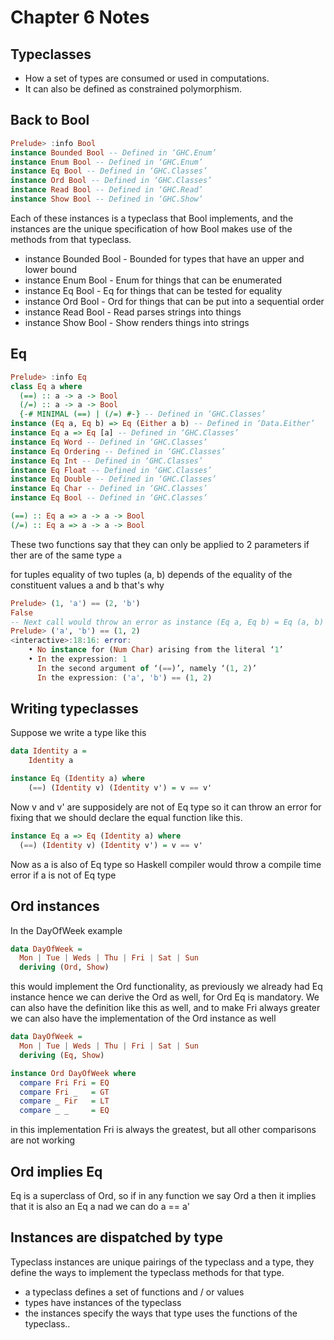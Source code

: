 # Chapter 6 Notes

## Typeclasses
* How a set of types are consumed or used in computations. 
* It can also be defined as constrained polymorphism.

## Back to Bool

```haskell
Prelude> :info Bool
instance Bounded Bool -- Defined in ‘GHC.Enum’
instance Enum Bool -- Defined in ‘GHC.Enum’
instance Eq Bool -- Defined in ‘GHC.Classes’
instance Ord Bool -- Defined in ‘GHC.Classes’
instance Read Bool -- Defined in ‘GHC.Read’
instance Show Bool -- Defined in ‘GHC.Show’
```

Each of these instances is a typeclass that Bool implements, and the instances are the unique specification of how Bool makes use of the methods from that typeclass.

* instance Bounded Bool - Bounded for types that have an upper and lower bound
* instance Enum Bool - Enum for things that can be enumerated
* instance Eq Bool - Eq for things that can be tested for equality
* instance Ord Bool - Ord for things that can be put into a sequential order
* instance Read Bool - Read parses strings into things
* instance Show Bool - Show renders things into strings


## Eq

```haskell
Prelude> :info Eq
class Eq a where
  (==) :: a -> a -> Bool
  (/=) :: a -> a -> Bool
  {-# MINIMAL (==) | (/=) #-} -- Defined in ‘GHC.Classes’
instance (Eq a, Eq b) => Eq (Either a b) -- Defined in ‘Data.Either’
instance Eq a => Eq [a] -- Defined in ‘GHC.Classes’
instance Eq Word -- Defined in ‘GHC.Classes’
instance Eq Ordering -- Defined in ‘GHC.Classes’
instance Eq Int -- Defined in ‘GHC.Classes’
instance Eq Float -- Defined in ‘GHC.Classes’
instance Eq Double -- Defined in ‘GHC.Classes’
instance Eq Char -- Defined in ‘GHC.Classes’
instance Eq Bool -- Defined in ‘GHC.Classes’
```

```haskell
(==) :: Eq a => a -> a -> Bool
(/=) :: Eq a => a -> a -> Bool
```

These two functions say that they can only be applied to 2 parameters if ther are of the same type `a`

for tuples equality of two tuples (a, b) depends of the equality of the constituent values a and b that's why

```haskell
Prelude> (1, 'a') == (2, 'b')
False
-- Next call would throw an error as instance (Eq a, Eq b) = Eq (a, b)
Prelude> ('a', 'b') == (1, 2)
<interactive>:18:16: error:
    • No instance for (Num Char) arising from the literal ‘1’
    • In the expression: 1
      In the second argument of ‘(==)’, namely ‘(1, 2)’
      In the expression: ('a', 'b') == (1, 2)
```

## Writing typeclasses

Suppose we write a type like this
```haskell
data Identity a =
	Identity a

instance Eq (Identity a) where
	(==) (Identity v) (Identity v') = v == v'
```
Now v and v' are supposidely are not of Eq type so it can throw an error for fixing that we should declare the equal function like this. 

```haskell
instance Eq a => Eq (Identity a) where
  (==) (Identity v) (Identity v') = v == v'
```
Now as a is also of Eq type so Haskell compiler would throw a compile time error if a is not of Eq type

## Ord instances

In the DayOfWeek example 
```haskell
data DayOfWeek =
  Mon | Tue | Weds | Thu | Fri | Sat | Sun
  deriving (Ord, Show)
```
this would implement the Ord functionality, as previously we already had Eq instance hence we can derive the Ord as well, for Ord Eq is mandatory.
We can also have the definition like this as well, and to make Fri always greater we can also have the implementation of the Ord instance as well
```haskell
data DayOfWeek =
  Mon | Tue | Weds | Thu | Fri | Sat | Sun
  deriving (Eq, Show)

instance Ord DayOfWeek where
  compare Fri Fri = EQ
  compare Fri _   = GT
  compare _ Fir   = LT
  compare _ _     = EQ
```
in this implementation Fri is always the greatest, but all other comparisons are not working

## Ord implies Eq
Eq is a superclass of Ord, so if in any function we say Ord a then it implies that it is also an Eq a nad we can do a == a'

## Instances are dispatched by type
Typeclass instances are unique pairings of the typeclass and a type, they define the ways to implement the typeclass methods for that type.
* a typeclass defines a set of functions and / or values
* types have instances of the typeclass
* the instances specify the ways that type uses the functions of the typeclass..

